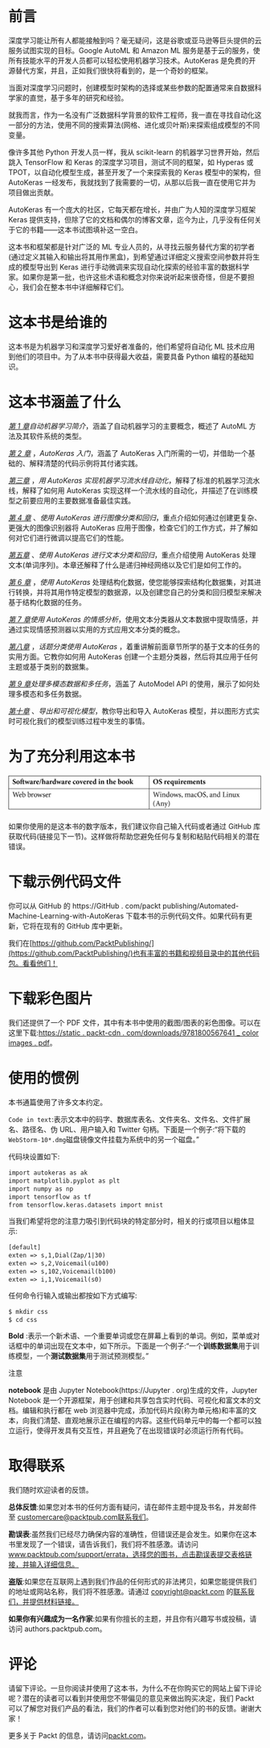 

# 前言

深度学习能让所有人都能接触到吗？毫无疑问，这是谷歌或亚马逊等巨头提供的云服务试图实现的目标。Google AutoML 和 Amazon ML 服务是基于云的服务，使所有技能水平的开发人员都可以轻松使用机器学习技术。AutoKeras 是免费的开源替代方案，并且，正如我们很快将看到的，是一个奇妙的框架。

当面对深度学习问题时，创建模型时架构的选择或某些参数的配置通常来自数据科学家的直觉，基于多年的研究和经验。

就我而言，作为一名没有广泛数据科学背景的软件工程师，我一直在寻找自动化这一部分的方法，使用不同的搜索算法(网格、进化或贝叶斯)来探索组成模型的不同变量。

像许多其他 Python 开发人员一样，我从 scikit-learn 的机器学习世界开始，然后跳入 TensorFlow 和 Keras 的深度学习项目，测试不同的框架，如 Hyperas 或 TPOT，以自动化模型生成，甚至开发了一个来探索我的 Keras 模型中的架构，但 AutoKeras 一经发布，我就找到了我需要的一切，从那以后我一直在使用它并为项目做出贡献。

AutoKeras 有一个庞大的社区，它每天都在增长，并由广为人知的深度学习框架 Keras 提供支持，但除了它的文档和偶尔的博客文章，迄今为止，几乎没有任何关于它的书籍——这本书试图填补这一空白。

这本书和框架都是针对广泛的 ML 专业人员的，从寻找云服务替代方案的初学者(通过定义其输入和输出将其用作黑盒)，到希望通过详细定义搜索空间参数并将生成的模型导出到 Keras 进行手动微调来实现自动化探索的经验丰富的数据科学家。如果你是第一批，也许这些术语和概念对你来说听起来很奇怪，但是不要担心，我们会在整本书中详细解释它们。

# 这本书是给谁的

这本书是为机器学习和深度学习爱好者准备的，他们希望将自动化 ML 技术应用到他们的项目中。为了从本书中获得最大收益，需要具备 Python 编程的基础知识。

# 这本书涵盖了什么

[*第 1 章*](B16953_01_Final_PG_ePub.xhtml#_idTextAnchor014)*自动机器学习简介*，涵盖了自动机器学习的主要概念，概述了 AutoML 方法及其软件系统的类型。

[*第 2 章*](B16953_02_Final_PG_ePub.xhtml#_idTextAnchor029) ，*AutoKeras 入门*，涵盖了 AutoKeras 入门所需的一切，并借助一个基础的、解释清楚的代码示例将其付诸实践。

[*第三章*](B16953_03_Final_PG_ePub.xhtml#_idTextAnchor051) ，*用 AutoKeras 实现机器学习流水线自动化*，解释了标准的机器学习流水线，解释了如何用 AutoKeras 实现这样一个流水线的自动化，并描述了在训练模型之前要应用的主要数据准备最佳实践。

[*第 4 章*](B16953_04_Final_PG_ePub.xhtml#_idTextAnchor063) 、*使用 AutoKeras 进行图像分类和回归*，重点介绍如何通过创建更复杂、更强大的图像识别器将 AutoKeras 应用于图像，检查它们的工作方式，并了解如何对它们进行微调以提高它们的性能。

[*第五章*](B16953_05_Final_PG_ePub.xhtml#_idTextAnchor077) 、*使用 AutoKeras 进行文本分类和回归*，重点介绍使用 AutoKeras 处理文本(单词序列)。本章还解释了什么是递归神经网络以及它们是如何工作的。

[*第 6 章*](B16953_06_Final_PG_ePub.xhtml#_idTextAnchor096) ，*使用 AutoKeras* 处理结构化数据，使您能够探索结构化数据集，对其进行转换，并将其用作特定模型的数据源，以及创建您自己的分类和回归模型来解决基于结构化数据的任务。

[*第 7 章*](B16953_07_Final_PG_ePub.xhtml#_idTextAnchor109)*使用 AutoKeras 的情感分析*，使用文本分类器从文本数据中提取情感，并通过实现情感预测器以实用的方式应用文本分类的概念。

[*第八章*](B16953_08_Final_PG_ePub.xhtml#_idTextAnchor117) ，*话题分类使用 AutoKeras* ，着重讲解前面章节所学的基于文本的任务的实用方面。它教你如何用 AutoKeras 创建一个主题分类器，然后将其应用于任何主题或基于类别的数据集。

[*第 9 章*](B16953_09_Final_PG_ePub.xhtml#_idTextAnchor129)*处理多模态数据和多任务*，涵盖了 AutoModel API 的使用，展示了如何处理多模态和多任务数据。

[*第十章*](B16953_10_Final_PG_ePub.xhtml#_idTextAnchor140) 、*导出和可视化模型*，教你导出和导入 AutoKeras 模型，并以图形方式实时可视化我们的模型训练过程中发生的事情。

# 为了充分利用这本书

![](img/B16953_Preface_Table_01.jpg)

如果你使用的是这本书的数字版本，我们建议你自己输入代码或者通过 GitHub 库获取代码(链接见下一节)。这样做将帮助您避免任何与复制和粘贴代码相关的潜在错误。

# 下载示例代码文件

你可以从 GitHub 的 https://GitHub . com/packt publishing/Automated-Machine-Learning-with-AutoKeras 下载本书的示例代码文件。如果代码有更新，它将在现有的 GitHub 库中更新。

我们在[https://github.com/PacktPublishing/](https://github.com/PacktPublishing/)也有丰富的书籍和视频目录中的其他代码包。看看他们！

# 下载彩色图片

我们还提供了一个 PDF 文件，其中有本书中使用的截图/图表的彩色图像。可以在这里下载:[https://static . packt-cdn . com/downloads/9781800567641 _ color images . pdf](https://static.packt-cdn.com/downloads/9781800567641_ColorImages.pdf)。

# 使用的惯例

本书通篇使用了许多文本约定。

`Code in text`:表示文本中的码字、数据库表名、文件夹名、文件名、文件扩展名、路径名、伪 URL、用户输入和 Twitter 句柄。下面是一个例子:“将下载的`WebStorm-10*.dmg`磁盘镜像文件挂载为系统中的另一个磁盘。”

代码块设置如下:

```
import autokeras as ak 
import matplotlib.pyplot as plt 
import numpy as np 
import tensorflow as tf 
from tensorflow.keras.datasets import mnist 
```

当我们希望将您的注意力吸引到代码块的特定部分时，相关的行或项目以粗体显示:

```
[default]
exten => s,1,Dial(Zap/1|30)
exten => s,2,Voicemail(u100)
exten => s,102,Voicemail(b100)
exten => i,1,Voicemail(s0)
```

任何命令行输入或输出都按如下方式编写:

```
$ mkdir css
$ cd css
```

**Bold** :表示一个新术语、一个重要单词或您在屏幕上看到的单词。例如，菜单或对话框中的单词出现在文本中，如下所示。下面是一个例子:“一个**训练数据集**用于训练模型，一个**测试数据集**用于测试预测模型。”

注意

**notebook** 是由 Jupyter Notebook(https://Jupyter . org)生成的文件，Jupyter Notebook 是一个开源框架，用于创建和共享包含实时代码、可视化和富文本的文档。编辑和执行都在 web 浏览器中完成，添加代码片段(称为单元格)和丰富的文本，向我们清楚、直观地展示正在编程的内容。这些代码单元中的每一个都可以独立运行，使得开发具有交互性，并且避免了在出现错误时必须运行所有代码。

# 取得联系

我们随时欢迎读者的反馈。

**总体反馈**:如果您对本书的任何方面有疑问，请在邮件主题中提及书名，并发邮件至 customercare@packtpub.com联系我们。

**勘误表**:虽然我们已经尽力确保内容的准确性，但错误还是会发生。如果你在这本书里发现了一个错误，请告诉我们，我们将不胜感激。请访问 www.packtpub.com/support/errata，选择您的图书，点击勘误表提交表格链接，并输入详细信息。

**盗版**:如果您在互联网上遇到我们作品的任何形式的非法拷贝，如果您能提供我们的地址或网站名称，我们将不胜感激。请通过 copyright@packt.com 的[联系我们，并提供材料链接。](mailto:copyright@packt.com)

**如果你有兴趣成为一名作家**:如果有你擅长的主题，并且你有兴趣写书或投稿，请访问 authors.packtpub.com。

# 评论

请留下评论。一旦你阅读并使用了这本书，为什么不在你购买它的网站上留下评论呢？潜在的读者可以看到并使用您不带偏见的意见来做出购买决定，我们 Packt 可以了解您对我们产品的看法，我们的作者可以看到您对他们的书的反馈。谢谢大家！

更多关于 Packt 的信息，请访问[packt.com](http://packt.com)。